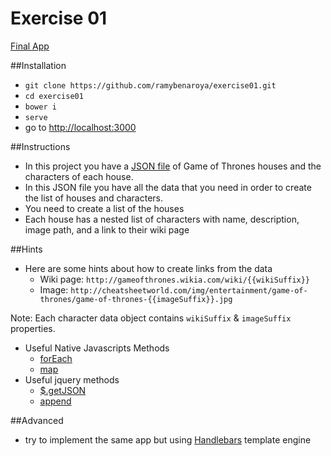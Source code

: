 # Exercise 01

[Final App](http://ramybenaroya.github.io/exercise01/)

##Installation
- `git clone https://github.com/ramybenaroya/exercise01.git`
- `cd exercise01`
- `bower i`
- `serve`
- go to [http://localhost:3000](http://localhost:3000)

##Instructions
- In this project you have a [JSON file](http://localhost:3000/game-of-thrones.json) of Game of Thrones houses and the characters of each house.
- In this JSON file you have all the data that you need in order to create the list of houses and characters.
- You need to create a list of the houses
- Each house has a nested list of characters with name, description, image path, and a link to their wiki page

##Hints
- Here are some hints about how to create links from the data
	- Wiki page: `http://gameofthrones.wikia.com/wiki/{{wikiSuffix}}`
	- Image: `http://cheatsheetworld.com/img/entertainment/game-of-thrones/game-of-thrones-{{imageSuffix}}.jpg`

Note: Each character data object contains `wikiSuffix` & `imageSuffix` properties.
- Useful Native Javascripts Methods
	- [forEach](https://developer.mozilla.org/en-US/docs/Web/JavaScript/Reference/Global_Objects/Array/forEach)
	- [map](https://developer.mozilla.org/en-US/docs/Web/JavaScript/Reference/Global_Objects/Array/map)
- Useful jquery methods
	- [$.getJSON](http://api.jquery.com/jquery.getjson/)
	- [append](http://api.jquery.com/append/)


##Advanced
- try to implement the same app but using [Handlebars](http://handlebarsjs.com/) template engine

